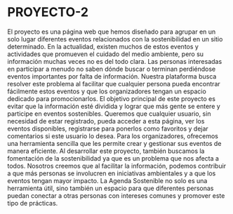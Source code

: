 # PROYECTO-2
El proyecto es una página web que hemos diseñado para agrupar en un solo lugar diferentes eventos relacionados con la sostenibilidad en un sitio determinado. En la actualidad, existen muchos de estos eventos y actividades que promueven el cuidado del medio ambiente, pero su información muchas veces no es del todo clara. Las personas interesadas en participar a menudo no saben dónde buscar o terminan perdiéndose eventos importantes por falta de información. Nuestra plataforma busca resolver este problema al facilitar que cualquier persona pueda encontrar fácilmente estos eventos y que los organizadores tengan un espacio dedicado para promocionarlos.
El objetivo principal de este proyecto es evitar que la información esté dividida y lograr que más gente se entere y participe en eventos sostenibles. Queremos que cualquier usuario, sin necesidad de estar registrado, pueda acceder a esta página, ver los eventos disponibles, registrarse para ponerlos como favoritos y dejar comentarios si este usuario lo desea. Para los organizadores, ofrecemos una herramienta sencilla que les permite crear y gestionar sus eventos de manera eficiente. 
Al desarrollar este proyecto, también buscamos la fomentación de la sostenibilidad ya que es un problema que nos afecta a todos. Nosotros creemos que al facilitar la información, podemos contribuir a que más personas se involucren en iniciativas ambientales y a que los eventos tengan mayor impacto. La Agenda Sostenible no solo es una herramienta útil, sino también un espacio para que diferentes personas puedan conectar a otras  personas con intereses comunes y promover este tipo de prácticas.

